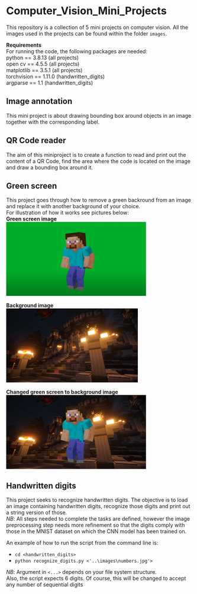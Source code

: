 # Computer_Vision_Mini_Projects  
This repository is a collection of 5 mini projects on computer vision.  All the images used in the projects can be found within the folder `images`.  

**Requirements**  
For running the code, the following packages are needed:  
python == 3.8.13       (all projects)  
open cv == 4.5.5       (all projects)  
matplotlib == 3.5.1    (all projects)  
torchvision == 1.11.0  (handwritten_digits)   
argparse == 1.1         (handwritten_digits)  


## Image annotation
This mini project is about drawing bounding box around objects in an image together with the corresponding label.  


## QR Code reader
The aim of this miniproject is to create a function to read and print out the content of a QR Code, find the area where the code is located on the image and draw a bounding box around it.  

 
  
## Green screen
This project goes through how to remove a green backround from an image and replace it with another background of your choice.  
For illustration of how it works see pictures below:  
**Green screen image**    
<img src = 'images/green_background.png' height = 200>  


**Background image**     
<img src = 'images/normal_background.png' height = 200>  


**Changed green screen to background image**  
<img src = 'images/changed_background.png' height = 200>  


## Handwritten digits
This project seeks to recognize handwritten digits. The objective is to load an image containing handwritten digits, recognize those digits and print out a string version of those.  
*NB*: All steps needed to complete the tasks are defined, however the image preprocessing step needs more refinement so that the digits comply with those in the MNIST dataset on which the CNN model has been trained on. 

An example of how to run the script from the command line is:  
* `cd <handwritten_digits>`
* `python recognize_digits.py <'..\images\numbers.jpg'>`

*NB*: Argument in `<...>` depends on your file system structure.  
Also, the script expects 6 digits. Of course, this will be changed to accept any number of sequential digits
